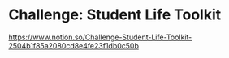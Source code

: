 # Challenge: Student Life Toolkit

https://www.notion.so/Challenge-Student-Life-Toolkit-2504b1f85a2080cd8e4fe23f1db0c50b
